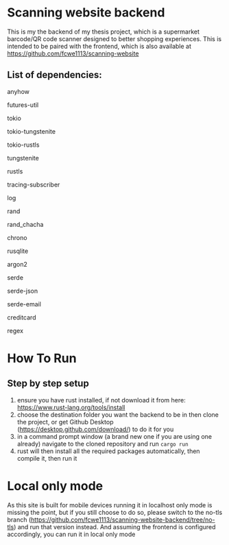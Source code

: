 # Scanning website backend

This is my the backend of my thesis project, which is a supermarket barcode/QR code scanner designed to better shopping experiences. This is intended to be paired with the frontend, which is also available at https://github.com/fcwe1113/scanning-website

## List of dependencies:
anyhow

futures-util

tokio

tokio-tungstenite

tokio-rustls

tungstenite

rustls

tracing-subscriber

log

rand

rand_chacha

chrono

rusqlite

argon2

serde

serde-json

serde-email

creditcard

regex

# How To Run

## Step by step setup

1. ensure you have rust installed, if not download it from here: https://www.rust-lang.org/tools/install
2. choose the destination folder you want the backend to be in then clone the project, or get Github Desktop (https://desktop.github.com/download/) to do it for you
3. in a command prompt window (a brand new one if you are using one already) navigate to the cloned repository and run ``` cargo run ```
4. rust will then install all the required packages automatically, then compile it, then run it

# Local only mode

As this site is built for mobile devices running it in localhost only mode is missing the point, but if you still choose to do so, please switch to the no-tls branch (https://github.com/fcwe1113/scanning-website-backend/tree/no-tls) and run that version instead. And assuming the frontend is configured accordingly, you can run it in local only mode
